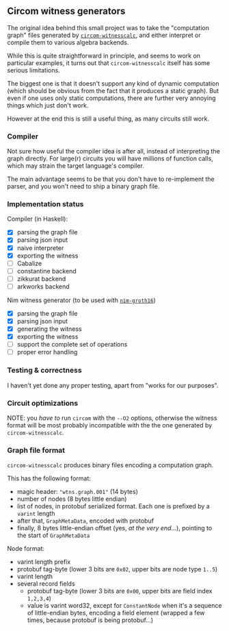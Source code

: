 
Circom witness generators
-------------------------

The original idea behind this small project was to take the "computation graph" 
files generated by [`circom-witnesscalc`](https://github.com/iden3/circom-witnesscalc),
and either interpret or compile them to various algebra backends.

While this is quite straightforward in principle, and seems to work on particular
examples, it turns out that `circom-witnesscalc` itself has some serious limitations.

The biggest one is that it doesn't support any kind of dynamic computation (which should 
be obvious from the fact that it produces a static graph). But even if one uses only 
static computations, there are further very annoying things which just don't work.

However at the end this is still a useful thing, as many circuits still work.

### Compiler

Not sure how useful the compiler idea is after all, instead of interpreting the graph
directly. For large(r) circuits you will have millions of function calls, which
may strain the target language's compiler.

The main advantage seems to be that you don't have to re-implement the parser, and
you won't need to ship a binary graph file.

### Implementation status

Compiler (in Haskell):

- [x] parsing the graph file
- [x] parsing json input
- [x] naive interpreter
- [x] exporting the witness
- [ ] Cabalize
- [ ] constantine backend
- [ ] zikkurat backend
- [ ] arkworks backend

Nim witness generator (to be used with [`nim-groth16`](https://github.com/codex-storage/nim-groth16))

- [x] parsing the graph file
- [x] parsing json input
- [x] generating the witness
- [x] exporting the witness
- [ ] support the complete set of operations
- [ ] proper error handling

### Testing & correctness

I haven't yet done any proper testing, apart from "works for our purposes".

### Circuit optimizations

NOTE: you _have to_ run `circom` with the `--O2` options, otherwise the 
witness format will be most probably incompatible with the the one generated
by `circom-witnesscalc`.

### Graph file format

`circom-witnesscalc` produces binary files encoding a computation graph.

This has the following format:

- magic header: `"wtns.graph.001"` (14 bytes)
- number of nodes (8 bytes little endian)
- list of nodes, in protobuf serialized format. Each one is prefixed by a `varint` length
- after that, `GraphMetaData`, encoded with protobuf 
- finally, 8 bytes little-endian  offset (yes, _at the very end_...), pointing to the start of `GraphMetaData`

Node format:

- varint length prefix
- protobuf tag-byte (lower 3 bits are `0x02`, upper bits are node type `1..5`)
- varint length 
- several record fields
    - protobuf tag-byte (lower 3 bits are `0x00`, upper bits are field index `1,2,3,4`)
    - value is varint word32, except for `ConstantNode` when it's a sequence of little-endian bytes,
      encoding a field element (wrapped a few times, because protobuf is being protobuf...)
